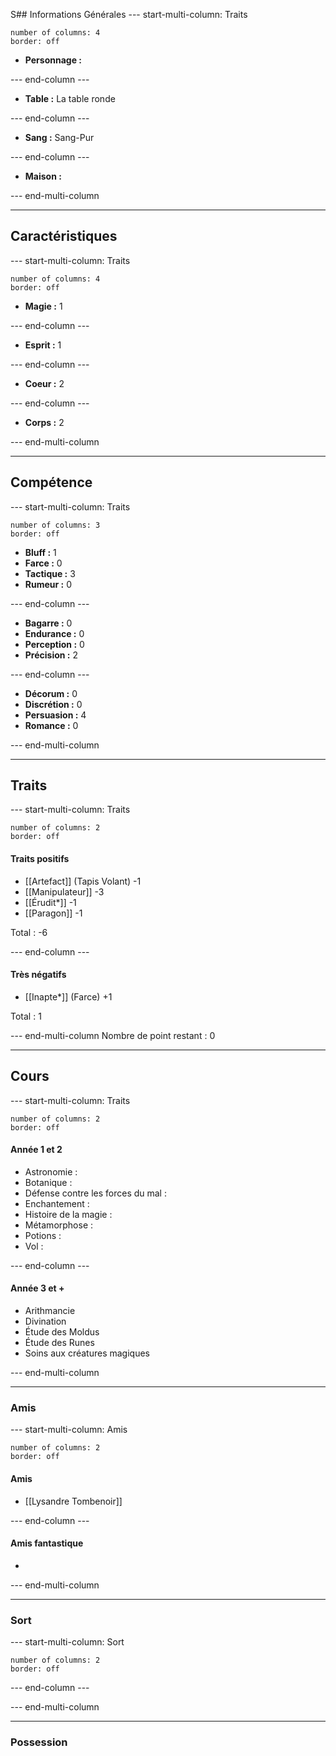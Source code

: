 S## Informations Générales
--- start-multi-column: Traits
```column-settings  
number of columns: 4
border: off
```

- **Personnage :**

--- end-column ---

- **Table :**
	La table ronde

--- end-column ---

- **Sang :**
	Sang-Pur

--- end-column ---

- **Maison :**
	

--- end-multi-column

---
## Caractéristiques
--- start-multi-column: Traits
```column-settings  
number of columns: 4
border: off
```

- **Magie :** 1

--- end-column ---

- **Esprit :** 1

--- end-column ---

- **Coeur :** 2

--- end-column ---

- **Corps :** 2

--- end-multi-column

---
## Compétence
--- start-multi-column: Traits
```column-settings  
number of columns: 3
border: off
```

- **Bluff :** 1
- **Farce :** 0
- **Tactique :** 3
- **Rumeur :** 0

--- end-column ---

- **Bagarre :** 0
- **Endurance :** 0
- **Perception :** 0
- **Précision :** 2

--- end-column ---

- **Décorum :** 0
- **Discrétion :** 0
- **Persuasion :** 4
- **Romance :** 0

--- end-multi-column

---
## Traits
--- start-multi-column: Traits
```column-settings  
number of columns: 2
border: off
```

#### Traits positifs
- [[Artefact]] (Tapis Volant) -1
- [[Manipulateur]] -3
- [[Érudit*]] -1
- [[Paragon]] -1

Total : -6

--- end-column ---

#### Très négatifs
- [[Inapte*]] (Farce) +1

Total : 1

--- end-multi-column
Nombre de point restant : 0

---
## Cours
--- start-multi-column: Traits
```column-settings  
number of columns: 2
border: off
```

#### Année 1 et 2
- Astronomie :
- Botanique :
- Défense contre les forces du mal :
- Enchantement :
- Histoire de la magie :
- Métamorphose :
- Potions :
- Vol :

--- end-column ---

#### Année 3 et +
- Arithmancie
- Divination
- Étude des Moldus
- Étude des Runes
- Soins aux créatures magiques

--- end-multi-column

---
### Amis
--- start-multi-column: Amis
```column-settings  
number of columns: 2
border: off
```

#### Amis
- [[Lysandre Tombenoir]]

--- end-column ---

#### Amis fantastique
- 

--- end-multi-column

---
### Sort
--- start-multi-column: Sort
```column-settings  
number of columns: 2
border: off
```


--- end-column ---



--- end-multi-column

---
### Possession